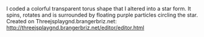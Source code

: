  I coded a colorful transparent torus shape that I altered into a star form. It spins, rotates and
 is surrounded by floating purple particles circling the star. Created on Threejsplaygnd.brangerbriz.net: 
 http://threejsplaygnd.brangerbriz.net/editor/editor.html 
